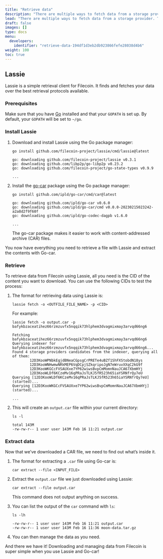 ```yaml
---
title: "Retrieve data"
description: "There are multiple ways to fetch data from a storage provider. This pages covers some of the most popular methods."
lead: "There are multiple ways to fetch data from a storage provider. This pages covers some of the most popular methods."
draft: false
images: []
type: docs
menu:
  developers:
    identifier: "retrieve-data-194df1d3eb2db923866fefe28038d4b6"
weight: 100
toc: true
---
```


## Lassie

Lassie is a simple retrieval client for Filecoin. It finds and fetches your data over the best retrieval protocols available.

### Prerequisites

Make sure that you have [Go](https://go.dev/) installed and that your `GOPATH` is set up. By default, your `GOPATH` will be set to `~/go`.

### Install Lassie

1. Download and install Lassie using the Go package manager:

    ```shell
    go install github.com/filecoin-project/lassie/cmd/lassie@latest
    ```

    ```plaintext
    go: downloading github.com/filecoin-project/lassie v0.3.1
    go: downloading github.com/libp2p/go-libp2p v0.23.2
    go: downloading github.com/filecoin-project/go-state-types v0.9.9

    ...
    ```

1. Install the [go-car](https://github.com/ipld/go-car) package using the Go package manager:

    ```shell
    go install github.com/ipld/go-car/cmd/car@latest
    ```

    ```plaintext
    go: downloading github.com/ipld/go-car v0.6.0
    go: downloading github.com/ipld/go-car/cmd v0.0.0-20230215023242-a2a8d2f9f60f
    go: downloading github.com/ipld/go-codec-dagpb v1.6.0 

    ...
    ```

    The go-car package makes it easier to work with content-addressed archive (CAR) files.

You now have everything you need to retrieve a file with Lassie and extract the contents with Go-car.

### Retrieve

To retrieve data from Filecoin using Lassie, all you need is the CID of the content you want to download. You can use the following CIDs to test the process:

1. The format for retrieving data using Lassie is:

    ```shell
    lassie fetch -o <OUTFILE_FILE_NAME> -p <CID>
    ```

    For example:

    ```shell
    lassie fetch -o output.car -p bafykbzaceatihez66rzmzuvfx5nqqik73hlphem3dvagmixmay3arvqd66ng6
    ```

    ```plaintext
    Fetching bafykbzaceatihez66rzmzuvfx5nqqik73hlphem3dvagmixmay3arvqd66ng6
    Querying indexer for bafykbzaceatihez66rzmzuvfx5nqqik73hlphem3dvagmixmay3arvqd66ng6...
    Found 4 storage providers candidates from the indexer, querying all of them:
            12D3KooWPNbkEgjdBNeaCGpsgCrPRETe4uBZf1ShFXStobdN18ys
            12D3KooWNHwmwNRkMEP6VqDCpjSZkqripoJgN7eWruvXXqC2kG9f
            12D3KooWKGCcFVSAUXxe7YP62wiwsBvpCmMomnNauJCA67XbmHYj
            12D3KooWLDf6KCzeMv16qPRaJsTLKJ5fR523h65iaYSRNfrQy7eU
    Querying [12D3KooWLDf6KCzeMv16qPRaJsTLKJ5fR523h65iaYSRNfrQy7eU] (started)...
    Querying [12D3KooWKGCcFVSAUXxe7YP62wiwsBvpCmMomnNauJCA67XbmHYj] (started)...

    ...
    ```

1. This will create an `output.car` file within your current directory:

    ```shell
    ls -l
    ```

    ```shell
    total 143M
    -rw-rw-r-- 1 user user 143M Feb 16 11:21 output.car
    ```

### Extract data

Now that we’ve downloaded a CAR file, we need to find out what’s inside it. 

1. The format for extracting a `.car` file using Go-car is:

    ```shell
    car extract --file <INPUT_FILE>
    ```

1. Extract the `output.car` file we just downloaded using Lassie:

    ```shell
    car extract --file output.car
    ```

    This command does not output anything on success.

1. You can list the output of the `car` command with `ls`:

    ```shell
    ls -lh
    ```

    ```plaintext
    -rw-rw-r-- 1 user user 143M Feb 16 11:21 output.car
    -rw-rw-r-- 1 user user 143M Feb 16 11:36 moon-data.tar.gz
    ```

1. You can then manage the data as you need.

And there we have it! Downloading and managing data from Filecoin is super simple when you use Lassie and Go-car!

<!-- TODO: Complete Lotus node retrieval method. -->
<!-- ## Lotus node -->

<!-- It is possible to download data from the Filecoin network using a Lotus node. -->

